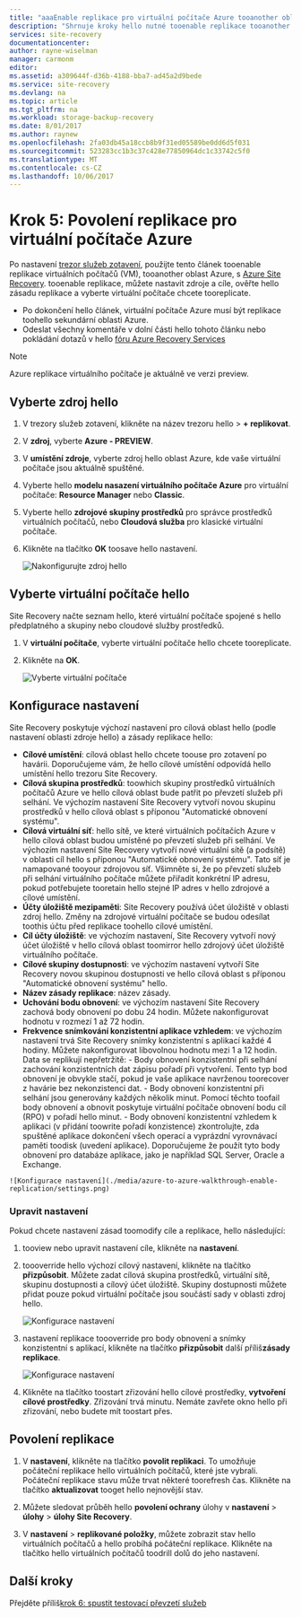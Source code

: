 ```yaml
---
title: "aaaEnable replikace pro virtuální počítače Azure tooanother oblast Azure s Azure Site Recovery | Microsoft Docs"
description: "Shrnuje kroky hello nutné tooenable replikace tooanother oblast Azure pro virtuální počítače Azure pomocí služby Azure Site Recovery hello"
services: site-recovery
documentationcenter: 
author: rayne-wiselman
manager: carmonm
editor: 
ms.assetid: a309644f-d36b-4188-bba7-ad45a2d9bede
ms.service: site-recovery
ms.devlang: na
ms.topic: article
ms.tgt_pltfrm: na
ms.workload: storage-backup-recovery
ms.date: 8/01/2017
ms.author: raynew
ms.openlocfilehash: 2fa03db45a18ccb8b9f31ed05589be0dd6d5f031
ms.sourcegitcommit: 523283cc1b3c37c428e77850964dc1c33742c5f0
ms.translationtype: MT
ms.contentlocale: cs-CZ
ms.lasthandoff: 10/06/2017
---
```

# <a name="step-5-enable-replication-for-azure-vms"></a>Krok 5: Povolení replikace pro virtuální počítače Azure


Po nastavení [trezor služeb zotavení](azure-to-azure-walkthrough-vault.md), použijte tento článek tooenable replikace virtuálních počítačů (VM), tooanother oblast Azure, s [Azure Site Recovery](site-recovery-overview.md). tooenable replikace, můžete nastavit zdroje a cíle, ověřte hello zásadu replikace a vyberte virtuální počítače chcete tooreplicate.

- Po dokončení hello článek, virtuální počítače Azure musí být replikace toohello sekundární oblasti Azure.
- Odeslat všechny komentáře v dolní části hello tohoto článku nebo pokládání dotazů v hello [fóru Azure Recovery Services](https://social.msdn.microsoft.com/forums/azure/home?forum=hypervrecovmgr)

>[!NOTE]
>
> Azure replikace virtuálního počítače je aktuálně ve verzi preview.


## <a name="select-hello-source"></a>Vyberte zdroj hello 

1. V trezory služeb zotavení, klikněte na název trezoru hello > **+ replikovat**.
2. V **zdroj**, vyberte **Azure - PREVIEW**.
2. V **umístění zdroje**, vyberte zdroj hello oblast Azure, kde vaše virtuální počítače jsou aktuálně spuštěné.
3. Vyberte hello **modelu nasazení virtuálního počítače Azure** pro virtuální počítače: **Resource Manager** nebo **Classic**.
4. Vyberte hello **zdrojové skupiny prostředků** pro správce prostředků virtuálních počítačů, nebo **Cloudová služba** pro klasické virtuální počítače.
5. Klikněte na tlačítko **OK** toosave hello nastavení.

    ![Nakonfigurujte zdroj hello](./media/azure-to-azure-walkthrough-enable-replication/source.png)

## <a name="select-hello-vms"></a>Vyberte virtuální počítače hello

Site Recovery načte seznam hello, které virtuální počítače spojené s hello předplatného a skupiny nebo cloudové služby prostředků.

1. V **virtuální počítače**, vyberte virtuální počítače hello chcete tooreplicate.
2. Klikněte na **OK**.

    ![Vyberte virtuální počítače](./media/azure-to-azure-walkthrough-enable-replication/vms.png)


## <a name="configure-settings"></a>Konfigurace nastavení

Site Recovery poskytuje výchozí nastavení pro cílová oblast hello (podle nastavení oblasti zdroje hello) a zásady replikace hello:

   - **Cílové umístění**: cílová oblast hello chcete toouse pro zotavení po havárii. Doporučujeme vám, že hello cílové umístění odpovídá hello umístění hello trezoru Site Recovery.
   - **Cílová skupina prostředků**: toowhich skupiny prostředků virtuálních počítačů Azure ve hello cílová oblast bude patřit po převzetí služeb při selhání. Ve výchozím nastavení Site Recovery vytvoří novou skupinu prostředků v hello cílová oblast s příponou "Automatické obnovení systému". 
   - **Cílová virtuální síť**: hello sítě, ve které virtuálních počítačích Azure v hello cílová oblast budou umístěné po převzetí služeb při selhání. Ve výchozím nastavení Site Recovery vytvoří nové virtuální sítě (a podsítě) v oblasti cíl hello s příponou "Automatické obnovení systému". Tato síť je namapované tooyour zdrojovou síť. Všimněte si, že po převzetí služeb při selhání virtuálního počítače můžete přiřadit konkrétní IP adresu, pokud potřebujete tooretain hello stejné IP adres v hello zdrojové a cílové umístění. 
   - **Účty úložiště mezipaměti**: Site Recovery používá účet úložiště v oblasti zdroj hello. Změny na zdrojové virtuální počítače se budou odesílat toothis účtu před replikace toohello cílové umístění. 
   - **Cíl účty úložiště**: ve výchozím nastavení, Site Recovery vytvoří nový účet úložiště v hello cílová oblast toomirror hello zdrojový účet úložiště virtuálního počítače.
   -  **Cílové skupiny dostupnosti**: ve výchozím nastavení vytvoří Site Recovery novou skupinou dostupnosti ve hello cílová oblast s příponou "Automatické obnovení systému" hello. 
   - **Název zásady replikace**: název zásady.
   - **Uchování bodu obnovení**: ve výchozím nastavení Site Recovery zachová body obnovení po dobu 24 hodin. Můžete nakonfigurovat hodnotu v rozmezí 1 až 72 hodin.
   - **Frekvence snímkování konzistentní aplikace vzhledem**: ve výchozím nastavení trvá Site Recovery snímky konzistentní s aplikací každé 4 hodiny. Můžete nakonfigurovat libovolnou hodnotu mezi 1 a 12 hodin. Data se replikují nepřetržitě:
    - Body obnovení konzistentní při selhání zachování konzistentních dat zápisu pořadí při vytvoření. Tento typ bod obnovení je obvykle stačí, pokud je vaše aplikace navrženou toorecover z havárie bez nekonzistenci dat.
    - Body obnovení konzistentní při selhání jsou generovány každých několik minut. Pomocí těchto toofail body obnovení a obnovit poskytuje virtuální počítače obnovení bodu cíl (RPO) v pořadí hello minut.
    - Body obnovení konzistentní vzhledem k aplikaci (v přidání toowrite pořadí konzistence) zkontrolujte, zda spuštěné aplikace dokončení všech operací a vyprázdní vyrovnávací paměti toodisk (uvedení aplikace). Doporučujeme že použít tyto body obnovení pro databáze aplikace, jako je například SQL Server, Oracle a Exchange.
        
    ![Konfigurace nastavení](./media/azure-to-azure-walkthrough-enable-replication/settings.png)


### <a name="modify-settings"></a>Upravit nastavení

Pokud chcete nastavení zásad toomodify cíle a replikace, hello následující:

1. tooview nebo upravit nastavení cíle, klikněte na **nastavení**.
2. toooverride hello výchozí cílový nastavení, klikněte na tlačítko **přizpůsobit**. Můžete zadat cílová skupina prostředků, virtuální sítě, skupinu dostupnosti a cílový účet úložiště. Skupiny dostupnosti můžete přidat pouze pokud virtuální počítače jsou součástí sady v oblasti zdroj hello.

    ![Konfigurace nastavení](./media/azure-to-azure-walkthrough-enable-replication/customize-target.png)

3. nastavení replikace toooverride pro body obnovení a snímky konzistentní s aplikací, klikněte na tlačítko **přizpůsobit** další příliš**zásady replikace**.
 
    ![Konfigurace nastavení](./media/azure-to-azure-walkthrough-enable-replication/customize-policy.png)

4. Klikněte na tlačítko toostart zřizování hello cílové prostředky, **vytvoření cílové prostředky**. Zřizování trvá minutu. Nemáte zavřete okno hello při zřizování, nebo budete mít toostart přes.




## <a name="enable-replication"></a>Povolení replikace

1. V **nastavení**, klikněte na tlačítko **povolit replikaci**. To umožňuje počáteční replikace hello virtuálních počítačů, které jste vybrali. Počáteční replikace stavu může trvat některé toorefresh čas. Klikněte na tlačítko **aktualizovat** tooget hello nejnovější stav.

2. Můžete sledovat průběh hello **povolení ochrany** úlohy v **nastavení** > **úlohy** > **úlohy Site Recovery**.

3. V **nastavení** > **replikované položky**, můžete zobrazit stav hello virtuálních počítačů a hello probíhá počáteční replikace. Klikněte na tlačítko hello virtuálních počítačů toodrill dolů do jeho nastavení.



## <a name="next-steps"></a>Další kroky

Přejděte příliš[krok 6: spustit testovací převzetí služeb](azure-to-azure-walkthrough-test-failover.md)
